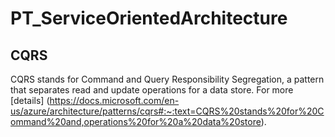 # PT_ServiceOrientedArchitecture

## CQRS
CQRS stands for Command and Query Responsibility Segregation, a pattern that separates read and update operations for a data store. For more [details] (https://docs.microsoft.com/en-us/azure/architecture/patterns/cqrs#:~:text=CQRS%20stands%20for%20Command%20and,operations%20for%20a%20data%20store).
